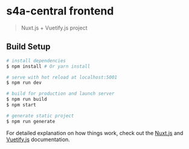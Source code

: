 # s4a-central frontend

> Nuxt.js + Vuetify.js project

## Build Setup

``` bash
# install dependencies
$ npm install # Or yarn install

# serve with hot reload at localhost:5001
$ npm run dev

# build for production and launch server
$ npm run build
$ npm start

# generate static project
$ npm run generate
```

For detailed explanation on how things work, check out the [Nuxt.js](https://github.com/nuxt/nuxt.js) and [Vuetify.js](https://vuetifyjs.com/) documentation.
